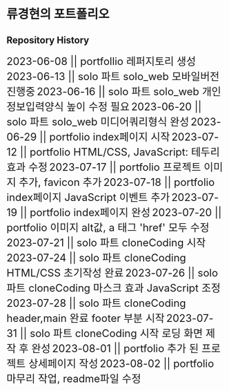 # 류경현의 포트폴리오

## Repository History

<font size="5">2023-06-08 || portfollio 레퍼지토리 생성</font>
<font size="5">2023-06-13 || solo 파트 solo_web 모바일버전 진행중</font>
<font size="5">2023-06-16 || solo 파트 solo_web 개인정보입력양식 높이 수정 필요</font>
<font size="5">2023-06-20 || solo 파트 solo_web 미디어쿼리형식 완성</font>
<font size="5">2023-06-29 || portfolio index페이지 시작</font>
<font size="5">2023-07-12 || portfolio HTML/CSS, JavaScript: 테두리효과 수정</font>
<font size="5">2023-07-17 || portfolio 프로젝트 이미지 추가, favicon 추가</font>
<font size="5">2023-07-18 || portfolio index페이지 JavaScript 이벤트 추가</font>
<font size="5">2023-07-19 || portfolio index페이지 완성</font>
<font size="5">2023-07-20 || portfolio 이미지 alt값, a 태그 'href' 모두 수정</font>
<font size="5">2023-07-21 || solo 파트 cloneCoding 시작</font>
<font size="5">2023-07-24 || solo 파트 cloneCoding HTML/CSS 초기작성 완료</font>
<font size="5">2023-07-26 || solo 파트 cloneCoding 마스크 효과 JavaScript 조정</font>
<font size="5">2023-07-28 || solo 파트 cloneCoding header,main 완료 footer 부분 시작</font>
<font size="5">2023-07-31 || solo 파트 cloneCoding 시작 로딩 화면 제작 후 완성</font>
<font size="5">2023-08-01 || portfolio 추가 된 프로젝트 상세페이지 작성</font>
<font size="5">2023-08-02 || portfolio 마무리 작업, readme파일 수정</font>
